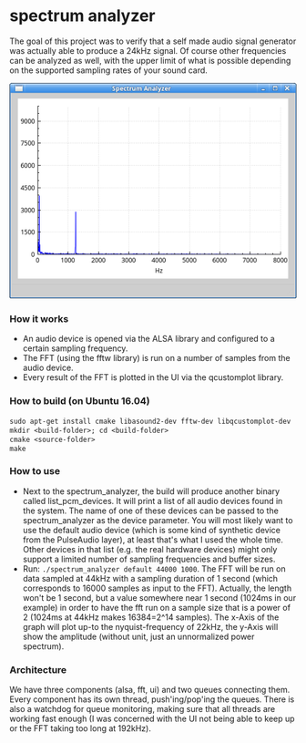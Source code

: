 # spectrum analyzer

The goal of this project was to verify that a self made audio signal generator was actually able to produce a 24kHz signal. Of course other frequencies can be analyzed as well, with the upper limit of what is possible depending on the supported sampling rates of your sound card.

![Alt text](screenshot.png?raw=true "Me whistling into the microphone")

### How it works

* An audio device is opened via the ALSA library and configured to a certain sampling frequency.
* The FFT (using the fftw library) is run on a number of samples from the audio device.
* Every result of the FFT is plotted in the UI via the qcustomplot library.

### How to build (on Ubuntu 16.04)

```
sudo apt-get install cmake libasound2-dev fftw-dev libqcustomplot-dev
mkdir <build-folder>; cd <build-folder>
cmake <source-folder>
make
```

### How to use

* Next to the spectrum_analyzer, the build will produce another binary called list_pcm_devices. It will print a list of all audio devices found in the system. The name of one of these devices can be passed to the spectrum_analyzer as the device parameter. You will most likely want to use the default audio device (which is some kind of synthetic device from the PulseAudio layer), at least that's what I used the whole time. Other devices in that list (e.g. the real hardware devices) might only support a limited number of sampling frequencies and buffer sizes.
* Run: ```./spectrum_analyzer default 44000 1000```. The FFT will be run on data sampled at 44kHz with a sampling duration of 1 second (which corresponds to 16000 samples as input to the FFT). Actually, the length won't be 1 second, but a value somewhere near 1 second (1024ms in our example) in order to have the fft run on a sample size that is a power of 2 (1024ms at 44kHz makes 16384=2^14 samples). The x-Axis of the graph will plot up-to the nyquist-frequency of 22kHz, the y-Axis will show the amplitude (without unit, just an unnormalized power spectrum).

### Architecture

We have three components (alsa, fft, ui) and two queues connecting them. Every component has its own thread, push'ing/pop'ing the queues. There is also a watchdog for queue monitoring, making sure that all threads are working fast enough (I was concerned with the UI not being able to keep up or the FFT taking too long at 192kHz).
